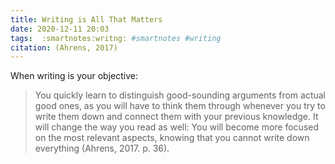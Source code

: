 ```yaml
---
title: Writing is All That Matters
date: 2020-12-11 20:03
tags:  :smartnotes:writng: #smartnotes #writing
citation: (Ahrens, 2017)
---
```

When writing is your objective:

>You quickly learn to distinguish good-sounding arguments from actual good
ones, as you will have to think them through whenever you try to write them
down and connect them with your previous knowledge. It will change the way you
read as well: You will become more focused on the most relevant aspects,
knowing that you cannot write down everything (Ahrens, 2017. p. 36).

